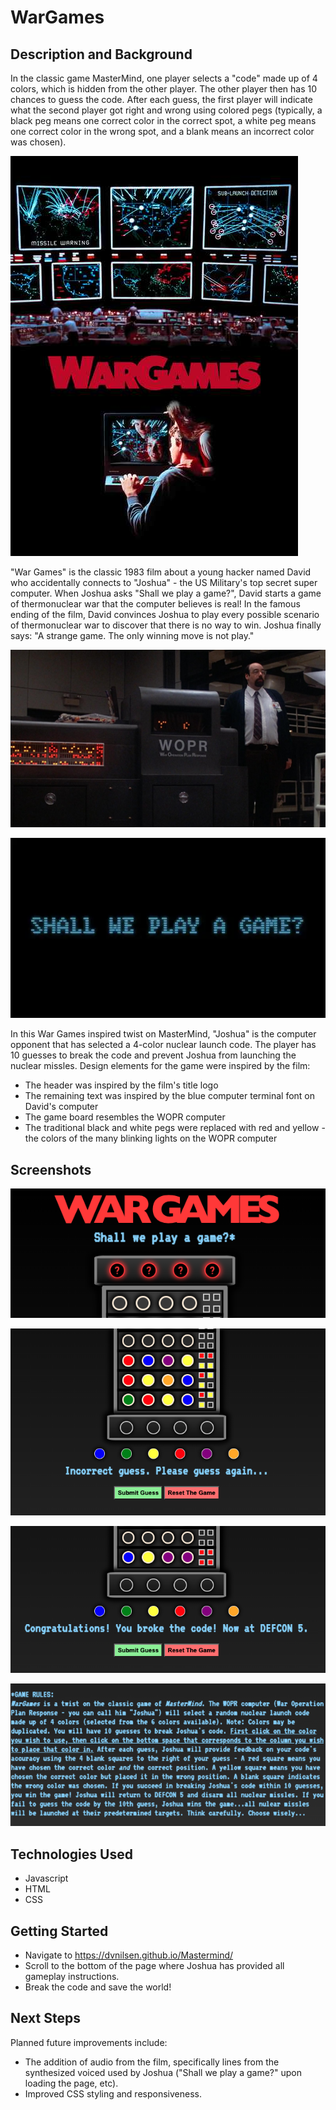 # WarGames

## Description and Background
In the classic game MasterMind, one player selects a "code" made up of 4 colors, which is hidden from the other player.  The other player then has 10 chances to guess the code.  After each guess, the first player will indicate what the second player got right and wrong using colored pegs (typically, a black peg means one correct color in the correct spot, a white peg means one correct color in the wrong spot, and a blank means an incorrect color was chosen).

![WarGames](./assets/WGPoster.jpeg "WarGames")

"War Games" is the classic 1983 film about a young hacker named David who accidentally connects to "Joshua" - the US Military's top secret super computer.  When Joshua asks "Shall we play a game?", David starts a game of thermonuclear war that the computer believes is real!  In the famous ending of the film, David convinces Joshua to play every possible scenario of thermonuclear war to discover that there is no way to win.  Joshua finally says: "A strange game.  The only winning move is not play." 

![WOPR](./assets/WOPR.jpeg "WOPR") 

![Play](./assets/Joshua.jpeg "Play")

In this War Games inspired twist on MasterMind, "Joshua" is the computer opponent that has selected a 4-color nuclear launch code.  The player has 10 guesses to break the code and prevent Joshua from launching the nuclear missles.  Design elements for the game were inspired by the film:
- The header was inspired by the film's title logo
- The remaining text was inspired by the blue computer terminal font on David's computer
- The game board resembles the WOPR computer 
- The traditional black and white pegs were replaced with red and yellow - the colors of the many blinking lights on the WOPR computer 
## Screenshots
![Title](./assets/title.png "Title")

![Wrong](./assets/wrong.png "Wrong")

![Win](./assets/win.png "Win")

![Rules](./assets/rules.png "Rules")

## Technologies Used
- Javascript
- HTML
- CSS
## Getting Started
- Navigate to https://dvnilsen.github.io/Mastermind/ 
- Scroll to the bottom of the page where Joshua has provided all gameplay instructions.
- Break the code and save the world!
## Next Steps
Planned future improvements include:
- The addition of audio from the film, specifically lines from the synthesized voiced used by Joshua ("Shall we play a game?" upon loading the page, etc).
- Improved CSS styling and responsiveness. 